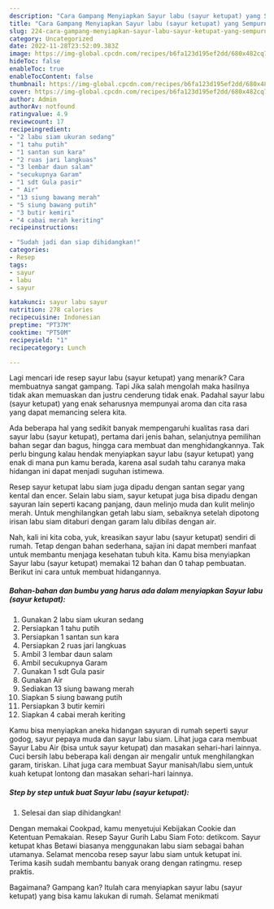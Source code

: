 ```yaml
---
description: "Cara Gampang Menyiapkan Sayur labu (sayur ketupat) yang Sempurna, Buat Buka Puasa}"
title: "Cara Gampang Menyiapkan Sayur labu (sayur ketupat) yang Sempurna, Buat Buka Puasa}"
slug: 224-cara-gampang-menyiapkan-sayur-labu-sayur-ketupat-yang-sempurna-buat-buka-puasa
category: Uncategorized
date: 2022-11-28T23:52:09.383Z
image: https://img-global.cpcdn.com/recipes/b6fa123d195ef2dd/680x482cq70/sayur-labu-sayur-ketupat-foto-resep-utama.jpg
hideToc: false
enableToc: true
enableTocContent: false
thumbnail: https://img-global.cpcdn.com/recipes/b6fa123d195ef2dd/680x482cq70/sayur-labu-sayur-ketupat-foto-resep-utama.jpg
cover: https://img-global.cpcdn.com/recipes/b6fa123d195ef2dd/680x482cq70/sayur-labu-sayur-ketupat-foto-resep-utama.jpg
author: Admin
authorAv: notfound
ratingvalue: 4.9
reviewcount: 17
recipeingredient:
- "2 labu siam ukuran sedang"
- "1 tahu putih"
- "1 santan sun kara"
- "2 ruas jari langkuas"
- "3 lembar daun salam"
- "secukupnya Garam"
- "1 sdt Gula pasir"
- " Air"
- "13 siung bawang merah"
- "5 siung bawang putih"
- "3 butir kemiri"
- "4 cabai merah keriting"
recipeinstructions:

- "Sudah jadi dan siap dihidangkan!"
categories:
- Resep
tags:
- sayur
- labu
- sayur

katakunci: sayur labu sayur 
nutrition: 278 calories
recipecuisine: Indonesian
preptime: "PT37M"
cooktime: "PT50M"
recipeyield: "1"
recipecategory: Lunch

---
```



Lagi mencari ide resep sayur labu (sayur ketupat) yang menarik? Cara membuatnya sangat gampang. Tapi Jika salah mengolah maka hasilnya tidak akan memuaskan dan justru cenderung tidak enak. Padahal sayur labu (sayur ketupat) yang enak seharusnya mempunyai aroma dan cita rasa yang dapat memancing selera kita.


Ada beberapa hal yang sedikit banyak mempengaruhi kualitas rasa dari sayur labu (sayur ketupat), pertama dari jenis bahan, selanjutnya pemilihan bahan segar dan bagus, hingga cara membuat dan menghidangkannya. Tak perlu bingung kalau hendak menyiapkan sayur labu (sayur ketupat) yang enak di mana pun kamu berada, karena asal sudah tahu caranya maka hidangan ini dapat menjadi suguhan istimewa.

Resep sayur ketupat labu siam juga dipadu dengan santan segar yang kental dan encer. Selain labu siam, sayur ketupat juga bisa dipadu dengan sayuran lain seperti kacang panjang, daun melinjo muda dan kulit melinjo merah. Untuk menghilangkan getah labu siam, sebaiknya setelah dipotong irisan labu siam ditaburi dengan garam lalu dibilas dengan air.


Nah, kali ini kita coba, yuk, kreasikan sayur labu (sayur ketupat) sendiri di rumah. Tetap dengan bahan sederhana, sajian ini dapat memberi manfaat untuk membantu menjaga kesehatan tubuh kita. Kamu bisa menyiapkan Sayur labu (sayur ketupat) memakai 12 bahan dan 0 tahap pembuatan. Berikut ini cara untuk membuat hidangannya.

<!--inarticleads1-->

##### Bahan-bahan dan bumbu yang harus ada dalam menyiapkan Sayur labu (sayur ketupat):

1. Gunakan 2 labu siam ukuran sedang
1. Persiapkan 1 tahu putih
1. Persiapkan 1 santan sun kara
1. Persiapkan 2 ruas jari langkuas
1. Ambil 3 lembar daun salam
1. Ambil secukupnya Garam
1. Gunakan 1 sdt Gula pasir
1. Gunakan  Air
1. Sediakan 13 siung bawang merah
1. Siapkan 5 siung bawang putih
1. Persiapkan 3 butir kemiri
1. Siapkan 4 cabai merah keriting


Kamu bisa menyiapkan aneka hidangan sayuran di rumah seperti sayur godog, sayur pepaya muda dan sayur labu siam. Lihat juga cara membuat Sayur Labu Air (bisa untuk sayur ketupat) dan masakan sehari-hari lainnya. Cuci bersih labu beberapa kali dengan air mengalir untuk menghilangkan garam, tiriskan. Lihat juga cara membuat Sayur manisah/labu siem,untuk kuah ketupat lontong dan masakan sehari-hari lainnya. 

<!--inarticleads2-->

##### Step by step untuk buat Sayur labu (sayur ketupat):


1. Selesai dan siap dihidangkan!

Dengan memakai Cookpad, kamu menyetujui Kebijakan Cookie dan Ketentuan Pemakaian. Resep Sayur Gurih Labu Siam Foto: detikcom. Sayur ketupat khas Betawi biasanya menggunakan labu siam sebagai bahan utamanya. Selamat mencoba resep sayur labu siam untuk ketupat ini. Terima kasih sudah membantu banyak orang dengan ratingmu. resep praktis. 

Bagaimana? Gampang kan? Itulah cara menyiapkan sayur labu (sayur ketupat) yang bisa kamu lakukan di rumah. Selamat menikmati
